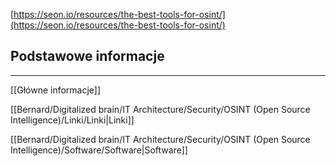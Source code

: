 [https://seon.io/resources/the-best-tools-for-osint/](https://seon.io/resources/the-best-tools-for-osint/)

## Podstawowe informacje

---

[[Główne informacje]]

[[Bernard/Digitalized brain/IT Architecture/Security/OSINT (Open Source Intelligence)/Linki/Linki|Linki]]

[[Bernard/Digitalized brain/IT Architecture/Security/OSINT (Open Source Intelligence)/Software/Software|Software]]